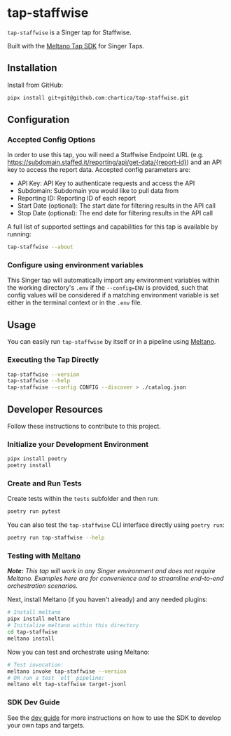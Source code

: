 # tap-staffwise

`tap-staffwise` is a Singer tap for Staffwise.

Built with the [Meltano Tap SDK](https://sdk.meltano.com) for Singer Taps.

## Installation

Install from GitHub:

```bash
pipx install git+git@github.com:chartica/tap-staffwise.git
```

## Configuration

### Accepted Config Options
In order to use this tap, you will need a Staffwise Endpoint URL (e.g. https://subdomain.staffed.it/reporting/api/get-data/{report-id}) and an API key to access the report data. Accepted config parameters are:

- API Key: API Key to authenticate requests and access the API
- Subdomain: Subdomain you would like to pull data from
- Reporting ID: Reporting ID of each report
- Start Date (optional): The start date for filtering results in the API call
- Stop Date (optional): The end date for filtering results in the API call

A full list of supported settings and capabilities for this
tap is available by running:

```bash
tap-staffwise --about
```

### Configure using environment variables

This Singer tap will automatically import any environment variables within the working directory's
`.env` if the `--config=ENV` is provided, such that config values will be considered if a matching
environment variable is set either in the terminal context or in the `.env` file.

## Usage

You can easily run `tap-staffwise` by itself or in a pipeline using [Meltano](https://meltano.com/).

### Executing the Tap Directly

```bash
tap-staffwise --version
tap-staffwise --help
tap-staffwise --config CONFIG --discover > ./catalog.json
```

## Developer Resources

Follow these instructions to contribute to this project.

### Initialize your Development Environment

```bash
pipx install poetry
poetry install
```

### Create and Run Tests

Create tests within the `tests` subfolder and
  then run:

```bash
poetry run pytest
```

You can also test the `tap-staffwise` CLI interface directly using `poetry run`:

```bash
poetry run tap-staffwise --help
```

### Testing with [Meltano](https://www.meltano.com)

_**Note:** This tap will work in any Singer environment and does not require Meltano.
Examples here are for convenience and to streamline end-to-end orchestration scenarios._

Next, install Meltano (if you haven't already) and any needed plugins:

```bash
# Install meltano
pipx install meltano
# Initialize meltano within this directory
cd tap-staffwise
meltano install
```

Now you can test and orchestrate using Meltano:

```bash
# Test invocation:
meltano invoke tap-staffwise --version
# OR run a test `elt` pipeline:
meltano elt tap-staffwise target-jsonl
```

### SDK Dev Guide

See the [dev guide](https://sdk.meltano.com/en/latest/dev_guide.html) for more instructions on how to use the SDK to
develop your own taps and targets.
